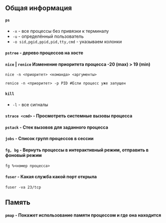 ## Общая информация

#### ```ps```
 - ```-x``` - все процессы без привязки к терминалу
 - ```-u``` - определённый пользователь
 - ```-o sid,pgid,ppid,pid,tty,cmd``` - указываем колонки

#### ```pstree``` - дерево процессов на хосте

#### ```nice``` | ```renice``` Изменение приоритета процесса -20 (max) > 19 (min)
```
nice -n <приоритет> <команда> <аргументы>

renice -n <приоритет> -р PID #Если процесс уже запущен
```

#### ```kill```
 - ```-l``` - все сигналы

#### ```strace <cmd>``` - Просмотреть системные вызовы процесса

#### ```pstack``` - Стек вызовов для заданного процесса

#### ```jobs``` - Список групп процессов в сессии

#### ```fg, bg``` - Вернуть процессы в интерактивный режим, отправить в фоновый режим
```
fg %<номер процесса>
```

#### ```fuser``` - Какая служба какой порт открыла
```
fuser -va 23/tcp
```

## Память

#### ```pmap``` - Покажет использование памяти процессом и где она находится

